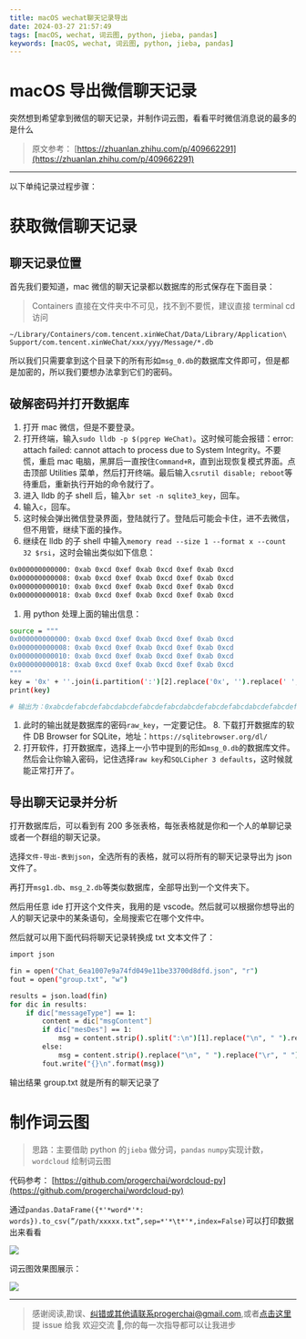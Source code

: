 ```yaml
---
title: macOS wechat聊天记录导出
date: 2024-03-27 21:57:49
tags: [macOS, wechat, 词云图, python, jieba, pandas]
keywords: [macOS, wechat, 词云图, python, jieba, pandas]
---
```


# macOS 导出微信聊天记录

突然想到希望拿到微信的聊天记录，并制作词云图，看看平时微信消息说的最多的是什么

> 原文参考： [https://zhuanlan.zhihu.com/p/409662291](https://zhuanlan.zhihu.com/p/409662291)

---

以下单纯记录过程步骤：

# 获取微信聊天记录

## **聊天记录位置**

首先我们要知道，mac 微信的聊天记录都以数据库的形式保存在下面目录：

> Containers 直接在文件夹中不可见，找不到不要慌，建议直接 terminal cd 访问

`~/Library/Containers/com.tencent.xinWeChat/Data/Library/Application\ Support/com.tencent.xinWeChat/xxx/yyy/Message/*.db`

所以我们只需要拿到这个目录下的所有形如`msg_0.db`的数据库文件即可，但是都是加密的，所以我们要想办法拿到它们的密码。

## **破解密码并打开数据库**

1. 打开 mac 微信，但是不要登录。
2. 打开终端，输入`sudo lldb -p $(pgrep WeChat)`。这时候可能会报错：error: attach failed: cannot attach to process due to System Integrity。不要慌，重启 mac 电脑，黑屏后一直按住`Command+R`，直到出现恢复模式界面。点击顶部 Utilities 菜单，然后打开终端。最后输入`csrutil disable; reboot`等待重启，重新执行开始的命令就行了。
3. 进入 lldb 的子 shell 后，输入`br set -n sqlite3_key`，回车。
4. 输入`c`，回车。
5. 这时候会弹出微信登录界面，登陆就行了。登陆后可能会卡住，进不去微信，但不用管，继续下面的操作。
6. 继续在 lldb 的子 shell 中输入`memory read --size 1 --format x --count 32 $rsi`，这时会输出类似如下信息：

```bash
0x000000000000: 0xab 0xcd 0xef 0xab 0xcd 0xef 0xab 0xcd
0x000000000008: 0xab 0xcd 0xef 0xab 0xcd 0xef 0xab 0xcd
0x000000000010: 0xab 0xcd 0xef 0xab 0xcd 0xef 0xab 0xcd
0x000000000018: 0xab 0xcd 0xef 0xab 0xcd 0xef 0xab 0xcd
```

1. 用 python 处理上面的输出信息：

```bash
source = """
0x000000000000: 0xab 0xcd 0xef 0xab 0xcd 0xef 0xab 0xcd
0x000000000008: 0xab 0xcd 0xef 0xab 0xcd 0xef 0xab 0xcd
0x000000000010: 0xab 0xcd 0xef 0xab 0xcd 0xef 0xab 0xcd
0x000000000018: 0xab 0xcd 0xef 0xab 0xcd 0xef 0xab 0xcd
"""
key = '0x' + ''.join(i.partition(':')[2].replace('0x', '').replace(' ', '') for i in source.split('\n')[1:5])
print(key)

# 输出为：0xabcdefabcdefabcdabcdefabcdefabcdabcdefabcdefabcdabcdefabcdefabcd
```

1. 此时的输出就是数据库的密码`raw_key`，一定要记住。 8. 下载打开数据库的软件 DB Browser for SQLite，地址：`https://sqlitebrowser.org/dl/`
2. 打开软件，打开数据库，选择上一小节中提到的形如`msg_0.db`的数据库文件。然后会让你输入密码，记住选择`raw key`和`SQLCipher 3 defaults`，这时候就能正常打开了。

## **导出聊天记录并分析**

打开数据库后，可以看到有 200 多张表格，每张表格就是你和一个人的单聊记录或者一个群组的聊天记录。

选择`文件-导出-表到json`，全选所有的表格，就可以将所有的聊天记录导出为 json 文件了。

再打开`msg1.db`、`msg_2.db`等类似数据库，全部导出到一个文件夹下。

然后用任意 ide 打开这个文件夹，我用的是 vscode。然后就可以根据你想导出的人的聊天记录中的某条语句，全局搜索它在哪个文件中。

然后就可以用下面代码将聊天记录转换成 txt 文本文件了：

```bash
import json

fin = open("Chat_6ea1007e9a74fd049e11be33700d8dfd.json", "r")
fout = open("group.txt", "w")

results = json.load(fin)
for dic in results:
    if dic["messageType"] == 1:
        content = dic["msgContent"]
        if dic["mesDes"] == 1:
            msg = content.strip().split(":\n")[1].replace("\n", " ").replace("\r", " ")
        else:
            msg = content.strip().replace("\n", " ").replace("\r", " ")
        fout.write("{}\n".format(msg))
```

输出结果 group.txt 就是所有的聊天记录了

# 制作词云图

> 思路：主要借助 python 的`jieba` 做分词，`pandas` `numpy`实现计数，`wordcloud` 绘制词云图

代码参考： [https://github.com/progerchai/wordcloud-py](https://github.com/progerchai/wordcloud-py)

通过`pandas.DataFrame({*'*word*'*: words}).to_csv(”/path/xxxxx.txt”,sep=*'*\t*'*,index=False)`可以打印数据出来看看

![](/static/notion/wechat-chat-history-export/Untitled.png)

词云图效果图展示：

![](/static/notion/wechat-chat-history-export/Untitled%201.png)

---

> 感谢阅读,勘误、纠错或其他请联系progerchai@gmail.com,或者[点击这里](https://github.com/progerchai/progerchai.github.io/issues/new)提 issue 给我
> 欢迎交流 👏,你的每一次指导都可以让我进步
